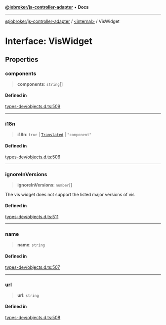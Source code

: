 [**@iobroker/js-controller-adapter**](../../README.md) • **Docs**

***

[@iobroker/js-controller-adapter](../../globals.md) / [\<internal\>](../README.md) / VisWidget

# Interface: VisWidget

## Properties

### components

> **components**: `string`[]

#### Defined in

[types-dev/objects.d.ts:509](https://github.com/ioBroker/ioBroker.js-controller/blob/6c3a3884e29c4b6f03de102d699f9813dd546c7d/packages/types-dev/objects.d.ts#L509)

***

### i18n

> **i18n**: `true` \| [`Translated`](../type-aliases/Translated.md) \| `"component"`

#### Defined in

[types-dev/objects.d.ts:506](https://github.com/ioBroker/ioBroker.js-controller/blob/6c3a3884e29c4b6f03de102d699f9813dd546c7d/packages/types-dev/objects.d.ts#L506)

***

### ignoreInVersions

> **ignoreInVersions**: `number`[]

The vis widget does not support the listed major versions of vis

#### Defined in

[types-dev/objects.d.ts:511](https://github.com/ioBroker/ioBroker.js-controller/blob/6c3a3884e29c4b6f03de102d699f9813dd546c7d/packages/types-dev/objects.d.ts#L511)

***

### name

> **name**: `string`

#### Defined in

[types-dev/objects.d.ts:507](https://github.com/ioBroker/ioBroker.js-controller/blob/6c3a3884e29c4b6f03de102d699f9813dd546c7d/packages/types-dev/objects.d.ts#L507)

***

### url

> **url**: `string`

#### Defined in

[types-dev/objects.d.ts:508](https://github.com/ioBroker/ioBroker.js-controller/blob/6c3a3884e29c4b6f03de102d699f9813dd546c7d/packages/types-dev/objects.d.ts#L508)
